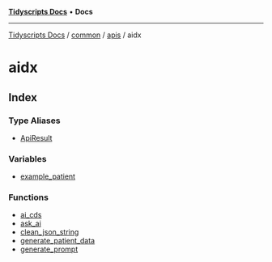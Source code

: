 [**Tidyscripts Docs**](../../../../../../README.md) • **Docs**

***

[Tidyscripts Docs](../../../../../../globals.md) / [common](../../../../README.md) / [apis](../../README.md) / aidx

# aidx

## Index

### Type Aliases

- [ApiResult](type-aliases/ApiResult.md)

### Variables

- [example\_patient](variables/example_patient.md)

### Functions

- [ai\_cds](functions/ai_cds.md)
- [ask\_ai](functions/ask_ai.md)
- [clean\_json\_string](functions/clean_json_string.md)
- [generate\_patient\_data](functions/generate_patient_data.md)
- [generate\_prompt](functions/generate_prompt.md)
